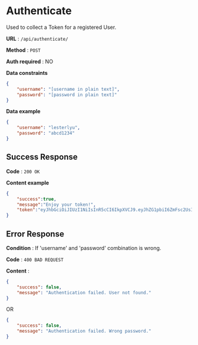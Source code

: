 # Authenticate

Used to collect a Token for a registered User.

**URL** : `/api/authenticate/`

**Method** : `POST`

**Auth required** : NO

**Data constraints**

```json
{
    "username": "[username in plain text]",
    "password": "[password in plain text]"
}
```

**Data example**

```json
{
    "username": "lesterlyu",
    "password": "abcd1234"
}
```

## Success Response

**Code** : `200 OK`

**Content example**

```json
{
    "success":true,
    "message":"Enjoy your token!",
    "token":"eyJhbGciOiJIUzI1NiIsInR5cCI6IkpXVCJ9.eyJhZG1pbiI6ZmFsc2UsInVzZXJuYW1lIjoiMTIzIiwiaWF0IjoxNTEwMzQzMTY0LCJleHAiOjE1MTg5ODMxNjR9.VJh8XERpV7njf_5Zs7vPAnBX1iRT5LcfStefZc5lJkM"
}
```

## Error Response

**Condition** : If 'username' and 'password' combination is wrong.

**Code** : `400 BAD REQUEST`

**Content** :

```json
{
    "success": false,
    "message": "Authentication failed. User not found."
}
```
OR
```json
{
    "success": false,
    "message": "Authentication failed. Wrong password."
}
```